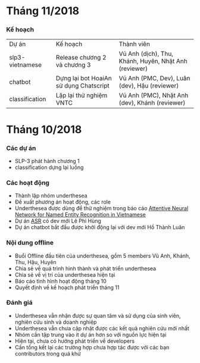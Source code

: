 # Tháng 11/2018

### Kế hoạch

<table>
<tr>
  <td>Dự án</td>
  <td>Kế hoạch</td>
  <td>Thành viên</td>
</tr>
<tr>
  <td>slp3-vietnamese</td>
  <td>Release chương 2 và chương 3</td>
  <td>Vũ Anh (dịch), Thu, Khánh, Huyên, Nhật Anh (reviewer)</td>
</tr>
<tr>
  <td>chatbot</td>
  <td>Dựng lại bot HoaiAn sử dụng Chatscript</td>
  <td>Vũ Anh (PMC, Dev), Luân (dev), Hậu (reviewer)</td>
</tr>
<tr>
  <td>classification</td>
  <td>Lặp lại thử nghiệm VNTC</td>
  <td>Vũ Anh (PMC), Nhật Anh (dev), Khánh (reviewer)</td>
</tr>
</table>

# Tháng 10/2018

### Các dự án 

* SLP-3 phát hành chương 1
* classification dựng lại luồng

### Các hoạt động

* Thành lập nhóm underthesea
* Đề xuất phương án hoạt động, các role
* Underthesea được dùng để thử nghiệm trong báo cáo [
Attentive Neural Network for Named Entity Recognition in Vietnamese](https://arxiv.org/pdf/1810.13097.pdf)
* Dự án [ASR](https://github.com/undertheseanlp/automatic_speech_recognition) có dev mới Lê Phi Hùng
* Dự án chatbot bắt đầu được khởi động lại với dev mới Hồ Thành Luân

### Nội dung offline

* Buổi Offline đầu tiên của underthesea, gồm 5 members Vũ Anh, Khánh, Thu, Hậu, Huyên
* Chia sẻ về quá trình hình thành và phát triển underthesea
* Chia sẻ về vị trí của underthesea hiện tại
* Báo cáo tình hình hoạt động tháng 10
* Quyết định về kế hoạch phát triển tháng 11

### Đánh giá

* Underthesea vẫn nhận được sự quan tâm và sử dụng của sinh viên, nghiên cứu sinh và doanh nghiệp
* Underthesea vẫn chưa cập nhật được các kết quả nghiên cứu mới nhất
* Nhóm cần tập trung vào ít dự án hơn so với nguồn lực hiện tại
* Hiện tại, chưa có hướng phát triển về developers
* Cần tổng kết lại các trường hợp chưa hợp tác được với các bạn contributors trong quá khứ

